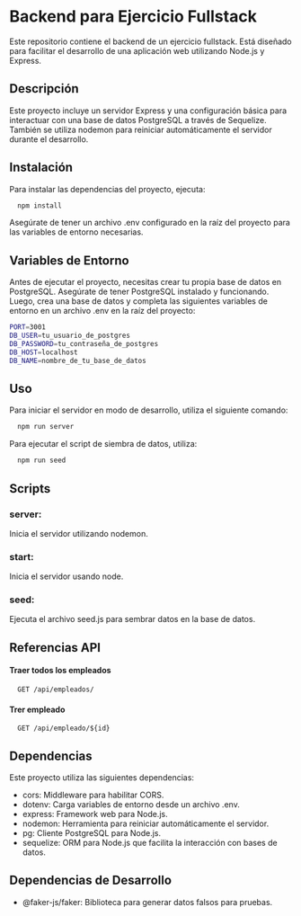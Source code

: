 # Backend para Ejercicio Fullstack

Este repositorio contiene el backend de un ejercicio fullstack. Está diseñado para facilitar el desarrollo de una aplicación web utilizando Node.js y Express.

## Descripción

Este proyecto incluye un servidor Express y una configuración básica para interactuar con una base de datos PostgreSQL a través de Sequelize. También se utiliza nodemon para reiniciar automáticamente el servidor durante el desarrollo.

## Instalación

Para instalar las dependencias del proyecto, ejecuta:

```bash
  npm install
```

Asegúrate de tener un archivo .env configurado en la raíz del proyecto para las variables de entorno necesarias.

## Variables de Entorno

Antes de ejecutar el proyecto, necesitas crear tu propia base de datos en PostgreSQL. Asegúrate de tener PostgreSQL instalado y funcionando. Luego, crea una base de datos y completa las siguientes variables de entorno en un archivo .env en la raíz del proyecto:

```bash
PORT=3001
DB_USER=tu_usuario_de_postgres
DB_PASSWORD=tu_contraseña_de_postgres
DB_HOST=localhost
DB_NAME=nombre_de_tu_base_de_datos
```

## Uso

Para iniciar el servidor en modo de desarrollo, utiliza el siguiente comando:

```bash
  npm run server
```

Para ejecutar el script de siembra de datos, utiliza:

```bash
  npm run seed
```

## Scripts

### server:

Inicia el servidor utilizando nodemon.

### start:

Inicia el servidor usando node.

### seed:

Ejecuta el archivo seed.js para sembrar datos en la base de datos.

## Referencias API

#### Traer todos los empleados

```http
  GET /api/empleados/
```

#### Trer empleado

```http
  GET /api/empleado/${id}
```

## Dependencias

Este proyecto utiliza las siguientes dependencias:

- cors: Middleware para habilitar CORS.
- dotenv: Carga variables de entorno desde un archivo .env.
- express: Framework web para Node.js.
- nodemon: Herramienta para reiniciar automáticamente el servidor.
- pg: Cliente PostgreSQL para Node.js.
- sequelize: ORM para Node.js que facilita la interacción con bases de datos.

## Dependencias de Desarrollo

- @faker-js/faker: Biblioteca para generar datos falsos para pruebas.
